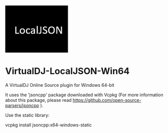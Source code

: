 ![logo](https://github.com/djcel/VirtualDJ-localJSON-Win64/blob/main/website.JPG?raw=true "")
# VirtualDJ-LocalJSON-Win64
A VirtualDJ Online Source plugin for Windows 64-bit

It uses the 'jsoncpp' package downloaded with Vcpkg (For more information about this package, please read https://github.com/open-source-parsers/jsoncpp ). 

Use the static library:

vcpkg install jsoncpp:x64-windows-static
